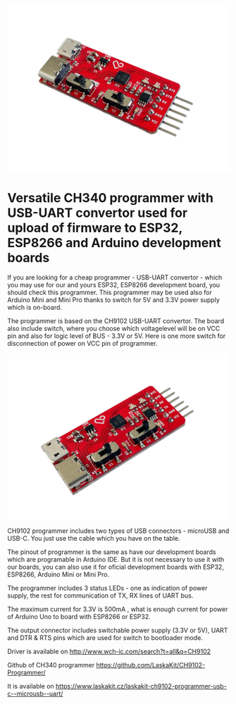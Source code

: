 ![LaskaKit CH9102 Programmer](https://github.com/LaskaKit/CH9102-Programmer/raw/main/img/3.jpg)

# Versatile CH340 programmer with USB-UART convertor used for upload of firmware to ESP32, ESP8266 and Arduino development boards

If you are looking for a cheap programmer - USB-UART convertor - which you may use for our and yours ESP32, ESP8266 development board, you should check this programmer. 
This programmer may be used also for Arduino Mini and Mini Pro thanks to switch for 5V and 3.3V power supply which is on-board.

The programmer is based on the CH9102 USB-UART convertor. The board also include switch, where you choose which voltagelevel will be on VCC pin and also for logic level of BUS - 3.3V or 5V. Here is one more switch for disconnection of power on VCC pin of programmer.

![LaskaKit CH9102 Programmer](https://github.com/LaskaKit/CH9102-Programmer/raw/main/img/4.jpg)

CH9102 programmer includes two types of USB connectors - microUSB and USB-C. You just use the cable which you have on the table. 

The pinout of programmer is the same as have our development boards which are programable in Arduino IDE. But it is not necessary to use it with our boards, you can also use it for oficial development boards with ESP32, ESP8266, Arduino Mini or Mini Pro. 

The programmer includes 3 status LEDs - one as indication of power supply, the rest for communication of TX, RX lines of UART bus.

The maximum current for 3.3V is 500mA , what is enough current for power of Arduino Uno to board with ESP8266 or ESP32. 

The output connector includes switchable power supply (3.3V or 5V), UART and DTR & RTS pins which are used for switch to bootloader mode.

Driver is available on http://www.wch-ic.com/search?t=all&q=CH9102

Github of CH340 programmer https://github.com/LaskaKit/CH9102-Programmer/

It is available on https://www.laskakit.cz/laskakit-ch9102-programmer-usb-c--microusb--uart/
